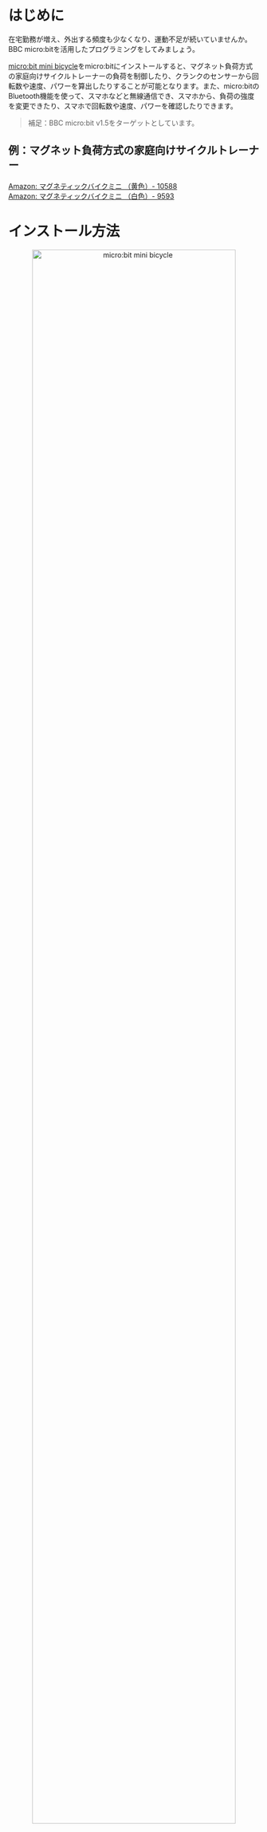 # はじめに

在宅勤務が増え、外出する頻度も少なくなり、運動不足が続いていませんか。BBC micro:bitを活用したプログラミングをしてみましょう。  

[micro:bit mini bicycle](https://github.com/jp-96/microbit-minibicycle)をmicro:bitにインストールすると、マグネット負荷方式の家庭向けサイクルトレーナーの負荷を制御したり、クランクのセンサーから回転数や速度、パワーを算出したりすることが可能となります。また、micro:bitのBluetooth機能を使って、スマホなどと無線通信でき、スマホから、負荷の強度を変更できたり、スマホで回転数や速度、パワーを確認したりできます。

> 補足：BBC micro:bit v1.5をターゲットとしています。  

## 例：マグネット負荷方式の家庭向けサイクルトレーナー

[Amazon: マグネティックバイクミニ （黄色）- 10588](https://amzn.to/3bm5ly5)  
[Amazon: マグネティックバイクミニ （白色）-  9593](https://amzn.to/3bqcnBW)  

# インストール方法

<div style="text-align: center">
<img alt="micro:bit mini bicycle" src="docs/image/microbit-minibicycle.jpg" width="90%">
</div>

## 必要なもの

1. micro:bit本体 (v1.5)
1. 小型サーボモーター(MG90S等)
1. マグネット負荷方式の家庭向けサイクルトレーナー
1. 3Dプリンターで作成した[パーツ(/docs/print3d/)](/docs/print3d/)
1. 工具、ネジ、配線部品等
1. コンパイル済みのHEX形式ファイル

## コンパイル済みのHEX形式ファイル

次のいずれかの方法で、HEXファイルを入手し、micro:bitに転送（コピー）します。

1. githubからコンパイル済みのHEXファイルをダウンロードする
1. mbed オンライン コンパイラで、プログラムをインポートし、コンパイルする


### 入手方法1 - githubからコンパイル済みのHEXファイルをダウンロードする

次のリンクからHEX形式ファイルをダウンロードし、micro:bitへ転送（コピー）します。  
[microbit-minibicycle.hex](docs/build/microbit-minibicycle.hex)


### 入手方法2 - mbed オンライン コンパイラで、プログラムをインポートし、コンパイルする

1. Mbed オンライン コンパイラを開きます  
   https://ide.mbed.com/compiler/
1. プログラムをインポートします  
   https://github.com/jp-96/microbit-minibicycle.git
1. コンパイルを実行し、コンパイルに成功すると、HEX形式ファイルがダウンロードされます
1. ダウンロードしたHEX形式ファイルをmicro:bitへ転送（コピー）します


## 接続方法

小型サーボモーターをmicro:bitのP1端子へ、センサー信号をmicro:bitのP2端子へそれぞれ接続します。  
配線方法については、手書きの回路図を参考にしてください。

<div style="text-align: center">
<img alt="手書きの回路図" src="docs/image/手書きの回路図.jpg" width="60%">
</div>

# 使い方

micro:bitのAボタンとBボタンで、負荷を1から8まで変更できます。  
スマホの汎用BLEアプリで、`BIKEMINI:BIT`に接続すると、回転数や速度、パワーを確認したり、スマホから、負荷の強度を変更できたりします。

**【汎用BLEアプリ】**

[Google Play - nRF Connect for Mobile](https://play.google.com/store/apps/details?id=no.nordicsemi.android.mcp&hl=ja&gl=US)  
[App Store - nRF Connect: Bluetooth App](https://apps.apple.com/jp/app/nrf-connect/id1054362403)

## バーチャルライド

いくつかのバーチャルライドアプリも対応していますので、試してみてください。

1. Zwift - https://www.zwift.com/
1. Kinomap - https://www.kinomap.com/
1. RGT CYCLING - https://www.rgtcycling.com/
1. OneLap - https://www.onelapjapan.jp/ , https://www.onelap.com/

# 開発

## モジュールの構成 - シーケンス図

開発当初のシーケンス図をメモとして残しておきます。実装とは異なっています。

<div style="text-align: center">
<img alt="当初のシーケンス図" src="docs/image/当初のシーケンス図.jpg" width="60%">
</div>



# 【おまけ】 Windows10でコンパイルする方法

## ツールのインストール 

1. [Git](https://git-scm.com/)
2. [Mercurial](https://www.mercurial-scm.org/)
3. [GNU Arm Embedded Toolchain](https://developer.arm.com/tools-and-software/open-source-software/developer-tools/gnu-toolchain/gnu-rm/downloads) - [**6-2017-q2-update**](https://developer.arm.com/-/media/Files/downloads/gnu-rm/6-2017q2/gcc-arm-none-eabi-6-2017-q2-update-win32-sha2.exe)  
※ GNU Arm Embedded Toolchain  
  → [gcc-arm-none-eabi-6-2017-q2-update-win32-sha2.exe](https://developer.arm.com/-/media/Files/downloads/gnu-rm/6-2017q2/gcc-arm-none-eabi-6-2017-q2-update-win32-sha2.exe)
4. [Python3](https://www.python.org/downloads/)

## 環境構築

コマンドプロンプトを開き、次のコマンドを実行します。  

```CommandPrompt.cmd
py -3 -m pip install --upgrade virtualenv
mkdir c:\workubit
cd c:\workubit
py -3 -m virtualenv venv
C:\workubit\venv\Scripts\activate.bat
pip install mbed-cli git+https://github.com/jp-rad/mbed-microbit-win10-setup.git
mbed config --global GCC_ARM_PATH "C:\Program Files (x86)\GNU Tools Arm Embedded\6 2017-q2-update\bin"

```

## git clone

コマンドプロンプトを開き、次のコマンドを実行します。  

```CommandPrompt.cmd
C:\workubit\venv\Scripts\activate.bat
cd c:\workubit
git clone https://github.com/jp-96/microbit-minibicycle
```

## ライブラリのインポート

コマンドプロンプトを開き、次のコマンドを実行します。     

```CommandPrompt.cmd
C:\workubit\venv\Scripts\activate.bat
cd c:\workubit\microbit-minibicycle
mbedubitwin10

```

## コンパイル

パソコンにBBC micro:bitを接続し、例えば、Dドライブとして認識させます。   
コマンドプロンプトを開き、次のコマンドを実行します。     

```CommandPrompt.cmd
C:\workubit\venv\Scripts\activate.bat
cd c:\workubit\microbit-minibicycle

mbed compile
copy /Y .\BUILD\NRF51_MICROBIT\GCC_ARM\microbit-minibicycle.hex  .\docs\build
copy .\BUILD\NRF51_MICROBIT\GCC_ARM\microbit-minibicycle.hex d:\
```

# リンク

## Pythonパッケージ

[mbedubitwin10](https://github.com/jp-rad/mbed-microbit-win10-setup.git)

## GitHubテンプレート

[mbed-microbit-template](https://github.com/jp-rad/mbed-microbit-template.git)

## micro:bit runtime

[micro:bit runtime docs](https://lancaster-university.github.io/microbit-docs/)

## BBC Community Guidelines

[Microbit Community Guidelines](http://microbit.org/community/)
